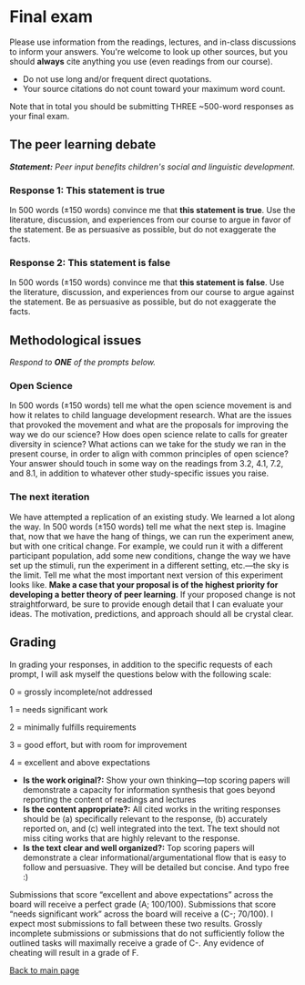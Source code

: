 # Final exam

Please use information from the readings, lectures, and in-class discussions to inform your answers. You're welcome to look up other sources, but you should **always** cite anything you use (even readings from our course). 

* Do not use long and/or frequent direct quotations.
* Your source citations do not count toward your maximum word count.

Note that in total you should be submitting THREE ~500-word responses as your final exam.

## The peer learning debate

_**Statement:** Peer input benefits children's social and linguistic development._

### Response 1: This statement is true

In 500 words (±150 words) convince me that **this statement is true**. Use the literature, discussion, and experiences from our course to argue in favor of the statement. Be as persuasive as possible, but do not exaggerate the facts.

### Response 2: This statement is false

In 500 words (±150 words) convince me that **this statement is false**. Use the literature, discussion, and experiences from our course to argue against the statement. Be as persuasive as possible, but do not exaggerate the facts.


## Methodological issues

_Respond to **ONE** of the prompts below._

### Open Science
In 500 words (±150 words) tell me what the open science movement is and how it relates to child language development research. What are the issues that provoked the movement and what are the proposals for improving the way we do our science? How does open science relate to calls for greater diversity in science? What actions can we take for the study we ran in the present course, in order to align with common principles of open science? Your answer should touch in some way on the readings from 3.2, 4.1, 7.2, and 8.1, in addition to whatever other study-specific issues you raise.

### The next iteration
We have attempted a replication of an existing study. We learned a lot along the way. In 500 words (±150 words) tell me what the next step is. Imagine that, now that we have the hang of things, we can run the experiment anew, but with one critical change. For example, we could run it with a different participant population, add some new conditions, change the way we have set up the stimuli, run the experiment in a different setting, etc.—the sky is the limit. Tell me what the most important next version of this experiment looks like. **Make a case that your proposal is of the highest priority for developing a better theory of peer learning**. If your proposed change is not straightforward, be sure to provide enough detail that I can evaluate your ideas. The motivation, predictions, and approach should all be crystal clear.


## Grading

In grading your responses, in addition to the specific requests of each prompt, I will ask myself the questions below with the following scale:

0 = grossly incomplete/not addressed

1 = needs significant work

2 = minimally fulfills requirements

3 = good effort, but with room for improvement

4 = excellent and above expectations


* **Is the work original?:** Show your own thinking—top scoring papers will demonstrate a capacity for information synthesis that goes beyond reporting the content of readings and lectures
* **Is the content appropriate?:** All cited works in the writing responses should be (a) specifically relevant to the response, (b) accurately reported on, and (c) well integrated into the text. The text should not miss citing works that are highly relevant to the response.
* **Is the text clear and well organized?:** Top scoring papers will demonstrate a clear informational/argumentational flow that is easy to follow and persuasive. They will be detailed but concise. And typo free :)

Submissions that score “excellent and above expectations” across the board will receive a perfect grade (A; 100/100). Submissions that score “needs significant work” across the board will receive a (C-; 70/100). I expect most submissions to fall between these two results. Grossly incomplete submissions or submissions that do not sufficiently follow the outlined tasks will maximally receive a grade of C-. Any evidence of cheating will result in a grade of F.

[Back to main page](/courses/mcdr2023/casillas-mcdr-winter2023-syllabus)